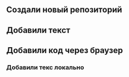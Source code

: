 ## Создали новый репозиторий
## Добавили текст  

## Добавили код через браузер 


### Добавили текс локально 